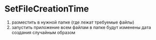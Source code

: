 # SetFileCreationTime

1) разместить в нужной папке (где лежат требуемые файлы)
2) запустить приложение
всем файлам в папке будут изменены дата создания случайным образом 
